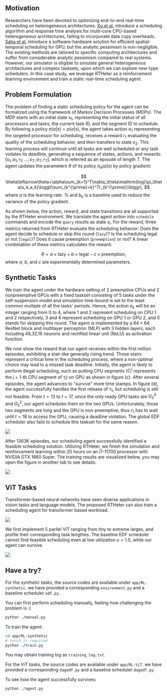 
## Motivation

Researchers have been devoted to optimizing end-to-end real-time scheduling on heterogeneous architectures. [Xu et al.](https://ieeexplore.ieee.org/document/11015906/) introduce a scheduling algorithm and response time analysis for multi-core CPU-based heterogeneous architectures, failing to incorporate data copy overheads. [Saha et al.](https://ieeexplore.ieee.org/document/8864564)  introduce a software-hardware solution for efficient spatial-temporal scheduling for GPU, but the analytic pessimism is non-negligible. The existing methods are tailored to specific computing architectures and suffer from considerable analytic pessimism compared to real systems. However, our simulator is eligible to simulate general heterogeneous architectures and complex tasksets, upon which we can explore new-type schedulers. In this case study, we leverage RTHeter as a reinforcement learning environment and train a static real-time scheduling agent.

## Problem Formulation

The problem of finding a static scheduling policy for the agent can be formalized using the framework of Markov Decision Processes (MDPs). The MDP starts with an initial state $s_1$, representing the initial status of all processors and tasks, the current task ID, and the segment ID to schedule. By following a policy $\pi(a|s)=p(a|s)$, the agent takes action $a_1$ representing the targeted processor for scheduling, receives a reward $r_1$ evaluating the quality of the scheduling behavior, and then transfers to state $s_2$. This learning process will continue until all tasks are well scheduled or any task violates its deadline, generating a sequence of states, actions, and rewards: $[s_1, a_1, r_1; \dots; s_{T}, a_{T}, r_{T}]$, which is referred as an episode of length $T$. The agent updates the parameters $\theta$ of its policy $\pi_{\theta}(a|s)$ by policy gradient:

$$
\theta\leftarrow\theta+\alpha\sum_{k=1}^T\nabla_\theta\mathrm{log}\pi_\theta(s_k,a_k)\biggl(\sum_{k^{\prime}=k}^Tr_{k^{\prime}}\biggr),
$$
where $\alpha$ is the learning rate. % and $b_k$ is a baseline used to reduce the variance of the policy gradient.

As shown below, the action, reward, and state transitions are all supported by the RTHeter environment. We translate the agent action into `schedule` commands and encode the `query` results as state $s_i$. For the reward, three metrics returned from RTHeter evaluate the scheduling behavior: Does the agent decide to schedule or skip this round (`lazy`)? Is the scheduling legal or not (`legal`)? Does it cause preemption (`preemption`) or not? A linear combination of these metrics calculates the reward:



$$
R =  a \times \text{lazy} + b \times \text{legal} - c \times \text{preemption},
$$
where $a$, $b$, and $c$ are experimentally determined parameters.

## Synthetic Tasks

We train the agent under the hardware setting of 2 preemptive CPUs and 2 nonpreemptive GPUs with a fixed taskset consisting of 5 tasks under the self-suspension model and simulation time-bound is set to the least common multiple of all the tasks' periods. Hence, the action $a_k$ will be an integer ranging from 0 to 4, where 1 and 2 represent scheduling on CPU 1 and 2 respectively, 3 and 4 represent scheduling on GPU 1 or GPU 2, and 0 stands for skipping this round. The agent is implemented by a $64\times64$ ResNet block and multilayer perceptron (MLP) with 3 hidden layers, each including 48,32,16 neurons and rectified linear unit (ReLU) as activation function.

We now show the reward that our agent receives within the first million episodes, exhibiting a stair-like generally rising trend. Those stairs represent a critical time in the scheduling process, where a non-optimal choice may lead to a missed task deadline. Initially, the agent is likely to perform illegal scheduling, such as putting CPU segments ($C_i^j$ represents the $j+1$-th CPU segment of $\tau_i$) on GPU as shown in figure (c). After several episodes, the agent advances to "survive" more time stamps. In figure (d), the agent successfully handles the first release of $\tau_1$, but scheduling is still not feasible. From $t=13$ to $t=17$, since the only ready GPU tasks are $G_3^4$ and $G_5^2$, our agent schedules them on the two GPUs. Unfortunately, those two segments are long and the GPU is non-preemptive, thus $\tau_1$ has to wait until $t=18$ to access the GPU, causing a deadline violation. The global EDF scheduler also fails to schedule this taskset for the same reason.


![](./figs/rl_result.png)


After 1363K episodes, our scheduling agent successfully identified a feasible scheduling solution. Utilizing RTHeter, we finish the simulation and reinforcement learning within 20 hours on an i7-11700 processor with NVIDIA GTX 1660 Super. The training results are visualized below, you may open the figure in another tab to see details.

![](./figs/rlResult.svg)

## ViT Tasks

Transformer-based neural networks have seen diverse applications in vision tasks and language models. The proposed RTHeter can also train a scheduling agent for transformer based workload.

![](./figs/vit.jpg)

We first implement 5 parllel ViT ranging from tiny to extreme larges, and profile their corresponding task lengthes. The baseline EDF scheduler cannot find feasible scheduling even at low utilization $u=1.5$, while our agent can survive.

![](./figs/edfViT.png)

## Have a try?

For the *synthetic tasks*, the source codes are available under `app/RL-synthetic`. we have provided a corresponding `environment.py` and a baseline scheduler `edf.py`.

You can first perform scheduling manually, feeling how challenging the problem is :(

```bash
python ./manual.py
```

To train the agent:
```bash
cd app/RL-synthetic
# torch is required
python ./train.py
```

You may obtain training log as `training_log.txt`.

For the *ViT tasks*, the source codes are available under `app/RL-ViT`. we have provided a corresponding `dagedf.py` and a baseline scheduler `dagedf.py`.

To see how the agent successfully survives:
```bash
python ./agent.py
```
